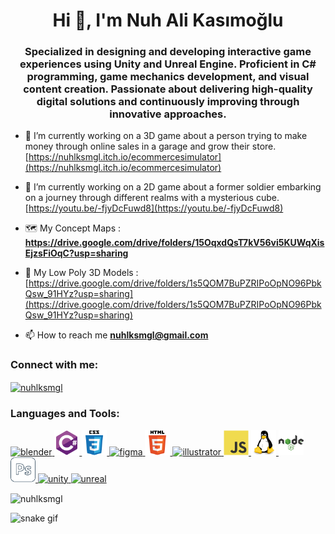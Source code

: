 <h1 align="center">Hi 👋, I'm Nuh Ali Kasımoğlu</h1>
<h3 align="center">Specialized in designing and developing interactive game experiences using Unity and Unreal Engine. Proficient in C# programming, game mechanics development, and visual content creation. Passionate about delivering high-quality digital solutions and continuously improving through innovative approaches.</h3>

- 👀 I’m currently working on a 3D game about a person trying to make money through online sales in a garage and grow their store. [https://nuhlksmgl.itch.io/ecommercesimulator](https://nuhlksmgl.itch.io/ecommercesimulator)


- 👀 I’m currently working on a 2D game about a former soldier embarking on a journey through different realms with a mysterious cube. [https://youtu.be/-fjyDcFuwd8](https://youtu.be/-fjyDcFuwd8)

- 🗺️ My Concept Maps :  **https://drive.google.com/drive/folders/15OqxdQsT7kV56vi5KUWqXisEjzsFiOqC?usp=sharing**

- 🧊 My Low Poly 3D Models : [https://drive.google.com/drive/folders/1s5QOM7BuPZRIPoOpNO96PbkQsw_91HYz?usp=sharing](https://drive.google.com/drive/folders/1s5QOM7BuPZRIPoOpNO96PbkQsw_91HYz?usp=sharing)

- 📫 How to reach me **nuhlksmgl@gmail.com**

<h3 align="left">Connect with me:</h3>
<p align="left">
<a href="https://instagram.com/nuhlksmgl" target="blank"><img align="center" src="https://raw.githubusercontent.com/rahuldkjain/github-profile-readme-generator/master/src/images/icons/Social/instagram.svg" alt="nuhlksmgl" height="30" width="40" /></a>
</p>

<h3 align="left">Languages and Tools:</h3>
<p align="left"> <a href="https://www.blender.org/" target="_blank" rel="noreferrer"> <img src="https://download.blender.org/branding/community/blender_community_badge_white.svg" alt="blender" width="40" height="40"/> </a> <a href="https://www.w3schools.com/cs/" target="_blank" rel="noreferrer"> <img src="https://raw.githubusercontent.com/devicons/devicon/master/icons/csharp/csharp-original.svg" alt="csharp" width="40" height="40"/> </a> <a href="https://www.w3schools.com/css/" target="_blank" rel="noreferrer"> <img src="https://raw.githubusercontent.com/devicons/devicon/master/icons/css3/css3-original-wordmark.svg" alt="css3" width="40" height="40"/> </a> <a href="https://www.figma.com/" target="_blank" rel="noreferrer"> <img src="https://www.vectorlogo.zone/logos/figma/figma-icon.svg" alt="figma" width="40" height="40"/> </a> <a href="https://www.w3.org/html/" target="_blank" rel="noreferrer"> <img src="https://raw.githubusercontent.com/devicons/devicon/master/icons/html5/html5-original-wordmark.svg" alt="html5" width="40" height="40"/> </a> <a href="https://www.adobe.com/in/products/illustrator.html" target="_blank" rel="noreferrer"> <img src="https://www.vectorlogo.zone/logos/adobe_illustrator/adobe_illustrator-icon.svg" alt="illustrator" width="40" height="40"/> </a> <a href="https://developer.mozilla.org/en-US/docs/Web/JavaScript" target="_blank" rel="noreferrer"> <img src="https://raw.githubusercontent.com/devicons/devicon/master/icons/javascript/javascript-original.svg" alt="javascript" width="40" height="40"/> </a> <a href="https://www.linux.org/" target="_blank" rel="noreferrer"> <img src="https://raw.githubusercontent.com/devicons/devicon/master/icons/linux/linux-original.svg" alt="linux" width="40" height="40"/> </a> <a href="https://nodejs.org" target="_blank" rel="noreferrer"> <img src="https://raw.githubusercontent.com/devicons/devicon/master/icons/nodejs/nodejs-original-wordmark.svg" alt="nodejs" width="40" height="40"/> </a> <a href="https://www.photoshop.com/en" target="_blank" rel="noreferrer"> <img src="https://raw.githubusercontent.com/devicons/devicon/master/icons/photoshop/photoshop-line.svg" alt="photoshop" width="40" height="40"/> </a> <a href="https://unity.com/" target="_blank" rel="noreferrer"> <img src="https://www.vectorlogo.zone/logos/unity3d/unity3d-icon.svg" alt="unity" width="40" height="40"/> </a> <a href="https://unrealengine.com/" target="_blank" rel="noreferrer"> <img src="https://raw.githubusercontent.com/kenangundogan/fontisto/036b7eca71aab1bef8e6a0518f7329f13ed62f6b/icons/svg/brand/unreal-engine.svg" alt="unreal" width="40" height="40"/> </a> </p>

<p><img align="center" src="https://github-readme-stats.vercel.app/api/top-langs?username=nuhlksmgl&show_icons=true&locale=en&layout=compact" alt="nuhlksmgl" /></p>


![snake gif](https://github.com/nuhlksmgl/nuhlksmgl/blob/output/github-contribution-grid-snake.gif)
